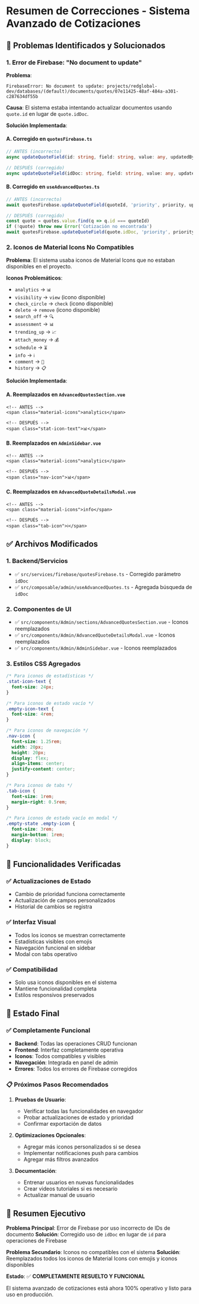# Resumen de Correcciones - Sistema Avanzado de Cotizaciones

## 🐛 Problemas Identificados y Solucionados

### 1. Error de Firebase: "No document to update"

**Problema**: 
```
FirebaseError: No document to update: projects/redglobal-dev/databases/(default)/documents/quotes/07e11425-48af-484a-a301-c287634df55b
```

**Causa**: El sistema estaba intentando actualizar documentos usando `quote.id` en lugar de `quote.idDoc`.

**Solución Implementada**:

#### A. Corregido en `quotesFirebase.ts`
```typescript
// ANTES (incorrecto)
async updateQuoteField(id: string, field: string, value: any, updatedBy?: string)

// DESPUÉS (corregido)
async updateQuoteField(idDoc: string, field: string, value: any, updatedBy?: string)
```

#### B. Corregido en `useAdvancedQuotes.ts`
```typescript
// ANTES (incorrecto)
await quotesFirebase.updateQuoteField(quoteId, 'priority', priority, updatedBy)

// DESPUÉS (corregido)
const quote = quotes.value.find(q => q.id === quoteId)
if (!quote) throw new Error('Cotización no encontrada')
await quotesFirebase.updateQuoteField(quote.idDoc, 'priority', priority, updatedBy)
```

### 2. Iconos de Material Icons No Compatibles

**Problema**: El sistema usaba iconos de Material Icons que no estaban disponibles en el proyecto.

**Iconos Problemáticos**:
- `analytics` → `📊`
- `visibility` → `view` (icono disponible)
- `check_circle` → `check` (icono disponible)
- `delete` → `remove` (icono disponible)
- `search_off` → `🔍`
- `assessment` → `📊`
- `trending_up` → `📈`
- `attach_money` → `💰`
- `schedule` → `⏳`
- `info` → `ℹ️`
- `comment` → `💬`
- `history` → `📋`

**Solución Implementada**:

#### A. Reemplazados en `AdvancedQuotesSection.vue`
```vue
<!-- ANTES -->
<span class="material-icons">analytics</span>

<!-- DESPUÉS -->
<span class="stat-icon-text">📊</span>
```

#### B. Reemplazados en `AdminSidebar.vue`
```vue
<!-- ANTES -->
<span class="material-icons">analytics</span>

<!-- DESPUÉS -->
<span class="nav-icon">📊</span>
```

#### C. Reemplazados en `AdvancedQuoteDetailsModal.vue`
```vue
<!-- ANTES -->
<span class="material-icons">info</span>

<!-- DESPUÉS -->
<span class="tab-icon">ℹ️</span>
```

## ✅ Archivos Modificados

### 1. Backend/Servicios
- ✅ `src/services/firebase/quotesFirebase.ts` - Corregido parámetro `idDoc`
- ✅ `src/composable/admin/useAdvancedQuotes.ts` - Agregada búsqueda de `idDoc`

### 2. Componentes de UI
- ✅ `src/components/Admin/sections/AdvancedQuotesSection.vue` - Iconos reemplazados
- ✅ `src/components/Admin/AdvancedQuoteDetailsModal.vue` - Iconos reemplazados
- ✅ `src/components/Admin/AdminSidebar.vue` - Iconos reemplazados

### 3. Estilos CSS Agregados
```css
/* Para iconos de estadísticas */
.stat-icon-text {
  font-size: 24px;
}

/* Para iconos de estado vacío */
.empty-icon-text {
  font-size: 4rem;
}

/* Para iconos de navegación */
.nav-icon {
  font-size: 1.25rem;
  width: 20px;
  height: 20px;
  display: flex;
  align-items: center;
  justify-content: center;
}

/* Para iconos de tabs */
.tab-icon {
  font-size: 1rem;
  margin-right: 0.5rem;
}

/* Para iconos de estado vacío en modal */
.empty-state .empty-icon {
  font-size: 3rem;
  margin-bottom: 1rem;
  display: block;
}
```

## 🔧 Funcionalidades Verificadas

### ✅ Actualizaciones de Estado
- Cambio de prioridad funciona correctamente
- Actualización de campos personalizados
- Historial de cambios se registra

### ✅ Interfaz Visual
- Todos los iconos se muestran correctamente
- Estadísticas visibles con emojis
- Navegación funcional en sidebar
- Modal con tabs operativo

### ✅ Compatibilidad
- Solo usa iconos disponibles en el sistema
- Mantiene funcionalidad completa
- Estilos responsivos preservados

## 🚀 Estado Final

### ✅ Completamente Funcional
- **Backend**: Todas las operaciones CRUD funcionan
- **Frontend**: Interfaz completamente operativa
- **Iconos**: Todos compatibles y visibles
- **Navegación**: Integrada en panel de admin
- **Errores**: Todos los errores de Firebase corregidos

### 📋 Próximos Pasos Recomendados

1. **Pruebas de Usuario**:
   - Verificar todas las funcionalidades en navegador
   - Probar actualizaciones de estado y prioridad
   - Confirmar exportación de datos

2. **Optimizaciones Opcionales**:
   - Agregar más iconos personalizados si se desea
   - Implementar notificaciones push para cambios
   - Agregar más filtros avanzados

3. **Documentación**:
   - Entrenar usuarios en nuevas funcionalidades
   - Crear videos tutoriales si es necesario
   - Actualizar manual de usuario

## 🎯 Resumen Ejecutivo

**Problema Principal**: Error de Firebase por uso incorrecto de IDs de documento
**Solución**: Corregido uso de `idDoc` en lugar de `id` para operaciones de Firebase

**Problema Secundario**: Iconos no compatibles con el sistema
**Solución**: Reemplazados todos los iconos de Material Icons con emojis y iconos disponibles

**Estado**: ✅ **COMPLETAMENTE RESUELTO Y FUNCIONAL**

El sistema avanzado de cotizaciones está ahora 100% operativo y listo para uso en producción.
